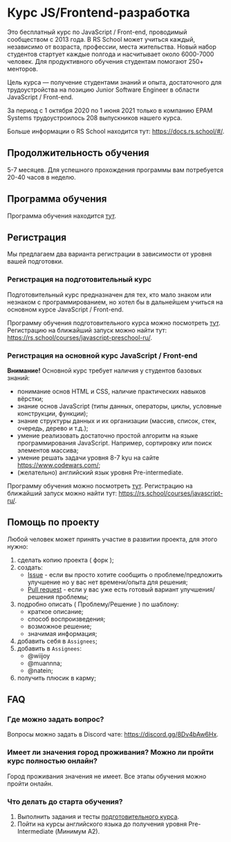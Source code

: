 # Курс JS/Frontend-разработка

Это бесплатный курс по JavaScript / Front-end, проводимый сообществом с 2013 года. В RS School может учиться каждый, независимо от возраста, профессии, места жительства. Новый набор студентов стартует каждые полгода и насчитывает около 6000-7000 человек. Для продуктивного обучения студентам помогают 250+ менторов.

Цель курса — получение студентами знаний и опыта, достаточного для трудоустройства на позицию Junior Software Engineer в области JavaScript / Front-end.

За период с 1 октября 2020 по 1 июня 2021 только в компанию EPAM Systems трудоустроилось 208 выпускников нашего курса.

Больше информации о RS School находится тут: <https://docs.rs.school/#/>.

## Продолжительность обучения

5-7 месяцев. Для успешного прохождения программы вам потребуется 20-40 часов в неделю.

## Программа обучения

Программа обучения находится [тут](roadmap.md).

## Регистрация

Мы предлагаем два варианта регистрации в зависимости от уровня вашей подготовки.

### Регистрация на подготовительный курс

Подготовительный курс предназначен для тех, кто мало знаком или незнаком с программированием, но хотел бы в дальнейшем учиться на основном курсе JavaScript / Front-end.

Программу обучения подготовительного курса можно посмотреть [тут](stage0/).
Регистрацию на ближайший запуск можно найти тут: <https://rs.school/courses/javascript-preschool-ru/>.

### Регистрация на основной курс JavaScript / Front-end

**Внимание!** Основной курс требует наличия у студентов базовых знаний:

- понимание основ HTML и CSS, наличие практических навыков вёрстки;
- знание основ JavaScript (типы данных, операторы, циклы, условные конструкции, функции);
- знание структуры данных и их организации (массив, список, стек, очередь, дерево и т.д.);
- умение реализовать достаточно простой алгоритм на языке программирования JavaScript. Например, сортировку или поиск элементов массива;
- умение решать задачи уровня 8-7 kyu на сайте <https://www.codewars.com/>;
- (желательно) английский язык уровня Pre-intermediate.

Программу обучения можно посмотреть [тут](roadmap.md).
Регистрацию на ближайший запуск можно найти тут: <https://rs.school/courses/javascript-ru/>.

## Помощь по проекту

Любой человек может принять участие в развитии проекта, для этого нужно:

1. сделать копию проекта ( форк );
2. создать:
   - [Issue](https://github.com/rolling-scopes-school/tasks/issues) - если вы просто хотите сообщить о проблеме/предложить улучшение но у вас нет времени/опыта для решения;
   - [Pull request](https://github.com/rolling-scopes-school/tasks/pulls) - если у вас уже есть готовый вариант улучшения/решения проблемы;
3. подробно описать ( Проблему/Решение ) по шаблону:
   - краткое описание;
   - способ воспроизведения;
   - возможное решение;
   - значимая информация;
4. добавить себя в `Assignees`;
5. добавить в `Assignees`:
   - @wiijoy
   - @muannna;
   - @natein;
6. получить плюсик в карму;

## FAQ

### Где можно задать вопрос?

Вопросы можно задать в Discord чате: <https://discord.gg/8Dv4bAw6Hx>.

### Имеет ли значения город проживания? Можно ли пройти курс полностью онлайн?

Город проживания значения не имеет. Все этапы обучения можно пройти онлайн.

### Что делать до старта обучения?

1. Выполнить задания и тесты [подготовительного курса](stage0/).
2. Пойти на курсы английского языка до получения уровня Pre-Intermediate (Минимум A2).
